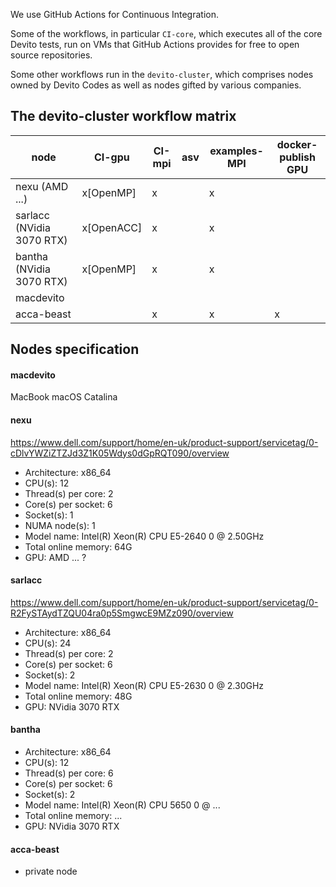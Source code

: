 We use GitHub Actions for Continuous Integration.

Some of the workflows, in particular `CI-core`, which executes all of the core Devito tests, run on VMs that GitHub Actions provides for free to open source repositories.

Some other workflows run in the `devito-cluster`, which comprises nodes owned by Devito Codes as well as nodes gifted by various companies.

## The devito-cluster workflow matrix

node                         |  CI-gpu    |  CI-mpi  | asv  | examples-MPI | docker-publish GPU  |
---------------------------- | ---------- | -------- | ---- | ------------ | ------------------- |
nexu    (AMD ...)            | x[OpenMP]  |     x    |      |      x       |                     |
sarlacc (NVidia 3070 RTX)    | x[OpenACC] |     x    |      |      x       |                     |
bantha  (NVidia 3070 RTX)    | x[OpenMP]  |     x    |      |      x       |                     |
macdevito                    |            |          |      |              |                     |
acca-beast                   |            |     x    |      |      x       |          x          |

## Nodes specification

#### macdevito
MacBook
macOS Catalina

#### nexu
https://www.dell.com/support/home/en-uk/product-support/servicetag/0-cDlvYWZiZTZJd3Z1K05Wdys0dGpRQT090/overview

* Architecture:                    x86_64
* CPU(s):                          12
* Thread(s) per core:              2
* Core(s) per socket:              6
* Socket(s):                       1
* NUMA node(s):                    1
* Model name:                      Intel(R) Xeon(R) CPU E5-2640 0 @ 2.50GHz
* Total online memory:             64G
* GPU: AMD ... ?

#### sarlacc
https://www.dell.com/support/home/en-uk/product-support/servicetag/0-R2FySTAydTZQU04ra0p5SmgwcE9MZz090/overview

* Architecture:                    x86_64
* CPU(s):                          24
* Thread(s) per core:              2
* Core(s) per socket:              6
* Socket(s):                       2
* Model name:                      Intel(R) Xeon(R) CPU E5-2630 0 @ 2.30GHz
* Total online memory:             48G
* GPU: NVidia 3070 RTX

#### bantha

* Architecture:                    x86_64
* CPU(s):                          12
* Thread(s) per core:              6
* Core(s) per socket:              6
* Socket(s):                       2
* Model name:                      Intel(R) Xeon(R) CPU 5650 0 @ ...
* Total online memory:             ...
* GPU: NVidia 3070 RTX

#### acca-beast

* private node

